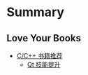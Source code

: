 # Summary

## Love Your Books

- [C/C++ 书籍推荐](./cplusplus/intro.md)
  - [Qt 技能提升](./c-books/qt-up/index.html)

